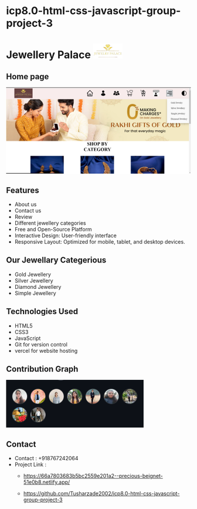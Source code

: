 # **icp8.0-html-css-javascript-group-project-3**

# Jewellery Palace <img src="./Images/Logo/jewelary_palace_logo-removebg-preview (1).png" height=40px>

                       

## Home page
![scrrenshot](./Images/home_screenshot.png)

## Features

- About us
- Contact us
- Review
- Different jewellery categories
- Free and Open-Source Platform
- Interactive Design: User-friendly interface 
- Responsive Layout: Optimized for mobile, tablet, and desktop devices.

## Our Jewellary Categerious

- Gold Jewellery
- Silver Jewellery 
- Diamond Jewellery 
- Simple Jewellery

## Technologies Used
- HTML5
- CSS3
- JavaScript
- Git for version control
- vercel for website hosting

## Contribution Graph 
![scrrenshot](./Images/image.png)

  ## Contact 
- Contact : +918767242064
- Project Link :
  - https://66a7803683b5bc2559e201a2--precious-beignet-51e0b8.netlify.app/
  
  - https://github.com/Tusharzade2002/icp8.0-html-css-javascript-group-project-3
